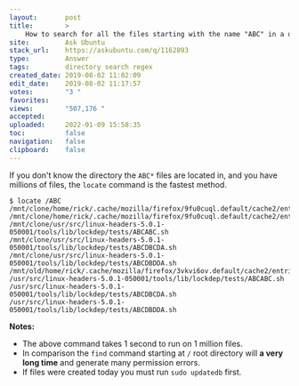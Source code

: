 ```yaml
---
layout:       post
title:        >
    How to search for all the files starting with the name "ABC" in a directory?
site:         Ask Ubuntu
stack_url:    https://askubuntu.com/q/1162893
type:         Answer
tags:         directory search regex
created_date: 2019-08-02 11:02:09
edit_date:    2019-08-02 11:17:57
votes:        "3 "
favorites:    
views:        "507,176 "
accepted:     
uploaded:     2022-01-09 15:58:35
toc:          false
navigation:   false
clipboard:    false
---
```


If you don't know the directory the `ABC*` files are located in, and you have millions of files, the `locate` command is the fastest method.

``` 
$ locate /ABC
/mnt/clone/home/rick/.cache/mozilla/firefox/9fu0cuql.default/cache2/entries/ABC6AD2FEC16465049B48D39FD2FE538258F2A34
/mnt/clone/home/rick/.cache/mozilla/firefox/9fu0cuql.default/cache2/entries/ABCBFDA54262F47253F95ED6ED4131A465EE0E39
/mnt/clone/usr/src/linux-headers-5.0.1-050001/tools/lib/lockdep/tests/ABCABC.sh
/mnt/clone/usr/src/linux-headers-5.0.1-050001/tools/lib/lockdep/tests/ABCDBCDA.sh
/mnt/clone/usr/src/linux-headers-5.0.1-050001/tools/lib/lockdep/tests/ABCDBDDA.sh
/mnt/old/home/rick/.cache/mozilla/firefox/3vkvi6ov.default/cache2/entries/ABC0C99FCEABAD0C6AA2078CD025A1CDE48D7BA1
/usr/src/linux-headers-5.0.1-050001/tools/lib/lockdep/tests/ABCABC.sh
/usr/src/linux-headers-5.0.1-050001/tools/lib/lockdep/tests/ABCDBCDA.sh
/usr/src/linux-headers-5.0.1-050001/tools/lib/lockdep/tests/ABCDBDDA.sh

```

**Notes:**

- The above command takes 1 second to run on 1 million files.
- In comparison the `find` command starting at `/` root directory will **a very long time** and generate many permission errors.
- If files were created today you must run `sudo updatedb` first.

